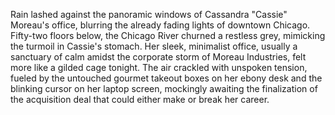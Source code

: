 Rain lashed against the panoramic windows of Cassandra "Cassie" Moreau's office, blurring the already fading lights of downtown Chicago.  Fifty-two floors below, the Chicago River churned a restless grey, mimicking the turmoil in Cassie's stomach.  Her sleek, minimalist office, usually a sanctuary of calm amidst the corporate storm of Moreau Industries, felt more like a gilded cage tonight. The air crackled with unspoken tension, fueled by the untouched gourmet takeout boxes on her ebony desk and the blinking cursor on her laptop screen, mockingly awaiting the finalization of the acquisition deal that could either make or break her career.
